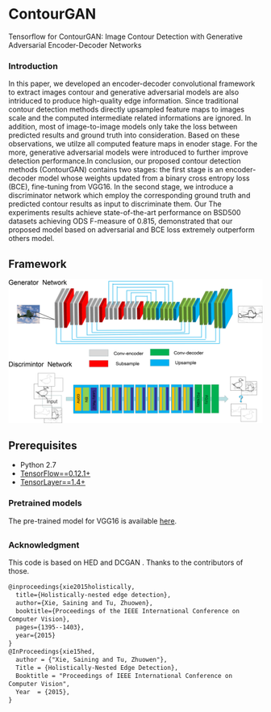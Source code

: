 # ContourGAN
Tensorflow for ContourGAN: Image Contour Detection with Generative Adversarial Encoder-Decoder Networks

### Introduction
In this paper, we developed an encoder-decoder convolutional framework to extract images contour and generative adversarial models are also intriduced to produce high-quality edge information. Since traditional contour detection methods directly upsampled feature maps to images scale and the computed intermediate related informations are ignored. In addition, most of image-to-image models only take the loss between predicted results and ground truth into consideration. Based on these observations, we utilze all computed feature maps in enoder stage. For the more, generative adversarial models were introduced to further improve detection performance.In conclusion, our proposed contour detection methods (ContourGAN) contains two stages: the first stage is an encoder-decoder model whose weights updated from a binary cross entropy loss (BCE), fine-tuning from VGG16. In the second stage, we introduce a discriminator network which employ the corresponding ground truth and predicted contour results as input to discriminate them. Our The experiments results  achieve state-of-the-art performance on BSD500 datasets achieving ODS F-measure of 0.815, demonstrated that our proposed model based on adversarial and BCE loss extremely outperform others model.

## Framework

![alt tag](images/frame.jpg)


## Prerequisites

- Python 2.7
- [TensorFlow==0.12.1+](https://www.tensorflow.org/)
- [TensorLayer==1.4+](https://github.com/zsdonghao/tensorlayer)

### Pretrained models
The pre-trained model for VGG16 is available [here](https://www.cs.toronto.edu/~frossard/vgg16/vgg16_weights.npz).



##
### Acknowledgment

This code is based on HED and DCGAN . Thanks to the contributors of those.

    @inproceedings{xie2015holistically,
      title={Holistically-nested edge detection},
      author={Xie, Saining and Tu, Zhuowen},
      booktitle={Proceedings of the IEEE International Conference on Computer Vision},
      pages={1395--1403},
      year={2015}
    }
    @InProceedings{xie15hed,
      author = {"Xie, Saining and Tu, Zhuowen"},
      Title = {Holistically-Nested Edge Detection},
      Booktitle = "Proceedings of IEEE International Conference on Computer Vision",
      Year  = {2015},
    }

